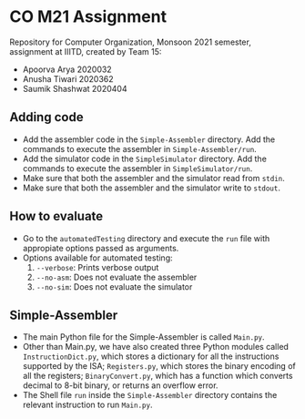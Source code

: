 # CO M21 Assignment
Repository for Computer Organization, Monsoon 2021 semester, assignment at IIITD, created by Team 15:
* Apoorva Arya 2020032 
* Anusha Tiwari 2020362 
* Saumik Shashwat 2020404 

## Adding code
* Add the assembler code in the `Simple-Assembler` directory. Add the commands to execute the assembler in `Simple-Assembler/run`.
* Add the simulator code in the `SimpleSimulator` directory. Add the commands to execute the assembler in `SimpleSimulator/run`.
* Make sure that both the assembler and the simulator read from `stdin`.
* Make sure that both the assembler and the simulator write to `stdout`.

## How to evaluate
* Go to the `automatedTesting` directory and execute the `run` file with appropiate options passed as arguments.
* Options available for automated testing:
	1. `--verbose`: Prints verbose output
	2. `--no-asm`: Does not evaluate the assembler
	3. `--no-sim`: Does not evaluate the simulator

## Simple-Assembler
* The main Python file for the Simple-Assembler is called `Main.py`.
* Other than Main.py, we have also created three Python modules called `InstructionDict.py`, which stores a dictionary for all the instructions supported by the ISA; `Registers.py`, which stores the binary encoding of all the registers; `BinaryConvert.py`, which has a function which converts decimal to 8-bit binary, or returns an overflow error.
* The Shell file `run` inside the `Simple-Assembler` directory contains the relevant instruction to run `Main.py`.
